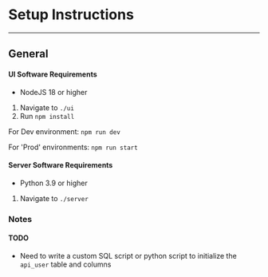 # Setup Instructions

---

## General

#### UI Software Requirements

- NodeJS 18 or higher

1. Navigate to `./ui`
2. Run `npm install`

For Dev environment:
`npm run dev`

For 'Prod' environments:
`npm run start`

#### Server Software Requirements

- Python 3.9 or higher

1. Navigate to `./server`

### Notes

#### TODO
- Need to write a custom SQL script or python script to initialize the `api_user` table and columns